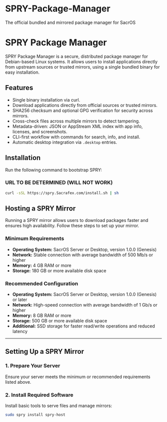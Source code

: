 # SPRY-Package-Manager
The official bundled and mirrored package manager for SacrOS

# SPRY Package Manager

SPRY Package Manager is a secure, distributed package manager for Debian-based Linux systems. It allows users to install applications directly from upstream sources or trusted mirrors, using a single bundled binary for easy installation.

## Features

- Single binary installation via curl.
- Download applications directly from official sources or trusted mirrors.
- SHA256 checksum and optional GPG verification for security across mirrors.
- Cross-check files across multiple mirrors to detect tampering.
- Metadata-driven: JSON or AppStream XML index with app info, licenses, and screenshots.
- CLI-first workflow with commands for search, info, and install.
- Automatic desktop integration via `.desktop` entries.

## Installation

Run the following command to bootstrap SPRY:

### URL TO BE DETERMINED (WILL NOT WORK)
```bash
curl -sSL https://spry.Sacrafex.com/install.sh | sh

```
## Hosting a SPRY Mirror

Running a SPRY mirror allows users to download packages faster and ensures high availability. Follow these steps to set up your mirror.

### Minimum Requirements

- **Operating System:** SacrOS Server or Desktop, version 1.0.0 (Genesis)  
- **Network:** Stable connection with average bandwidth of 500 Mb/s or higher  
- **Memory:** 4 GB RAM or more  
- **Storage:** 180 GB or more available disk space  

### Recommended Configuration

- **Operating System:** SacrOS Server or Desktop, version 1.0.0 (Genesis) or later  
- **Network:** High-speed connection with average bandwidth of 1 Gb/s or higher  
- **Memory:** 8 GB RAM or more  
- **Storage:** 500 GB or more available disk space  
- **Additional:** SSD storage for faster read/write operations and reduced latency  

---

## Setting Up a SPRY Mirror

### 1. Prepare Your Server

Ensure your server meets the minimum or recommended requirements listed above.

### 2. Install Required Software

Install basic tools to serve files and manage mirrors:

```bash
sudo spry install spry-host
```
